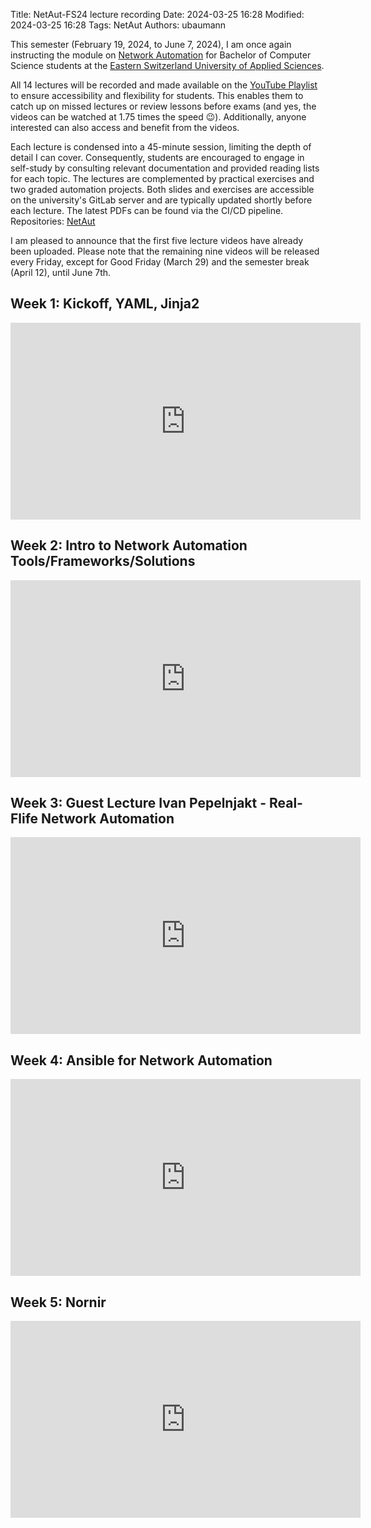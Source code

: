 Title: NetAut-FS24 lecture recording
Date: 2024-03-25 16:28
Modified: 2024-03-25 16:28
Tags: NetAut
Authors: ubaumann


This semester (February 19, 2024, to June 7, 2024), I am once again instructing the module on [Network Automation](https://studien.rj.ost.ch/allModules/public/39128_M_NetAut.html) for Bachelor of Computer Science students at the [Eastern Switzerland University of Applied Sciences](https://www.ost.ch/en/education/computer-science/bachelor-computer-science).

All 14 lectures will be recorded and made available on the [YouTube Playlist](https://www.youtube.com/playlist?list=PLzfw9fKKFW9eYgg1W6-gL6llxBGTXD8fs) to ensure accessibility and flexibility for students. This enables them to catch up on missed lectures or review lessons before exams (and yes, the videos can be watched at 1.75 times the speed 😉). Additionally, anyone interested can also access and benefit from the videos.

Each lecture is condensed into a 45-minute session, limiting the depth of detail I can cover. Consequently, students are encouraged to engage in self-study by consulting relevant documentation and provided reading lists for each topic. The lectures are complemented by practical exercises and two graded automation projects. Both slides and exercises are accessible on the university's GitLab server and are typically updated shortly before each lecture. The latest PDFs can be found via the CI/CD pipeline. Repositories: [NetAut](https://gitlab.ost.ch/netaut)

I am pleased to announce that the first five lecture videos have already been uploaded. Please note that the remaining nine videos will be released every Friday, except for Good Friday (March 29) and the semester break (April 12), until June 7th.

## Week 1: Kickoff, YAML, Jinja2

<iframe width="560" height="315" src="https://www.youtube.com/embed/Cix9rUn_IwE?si=QdwrF1HSG3TzRJgO" title="YouTube video player" frameborder="0" allow="accelerometer; autoplay; clipboard-write; encrypted-media; gyroscope; picture-in-picture; web-share" referrerpolicy="strict-origin-when-cross-origin" allowfullscreen></iframe>

## Week 2: Intro to Network Automation Tools/Frameworks/Solutions

<iframe width="560" height="315" src="https://www.youtube.com/embed/X6dgLYEtTAM?si=DUWH9b1WZlXHS_1M" title="YouTube video player" frameborder="0" allow="accelerometer; autoplay; clipboard-write; encrypted-media; gyroscope; picture-in-picture; web-share" referrerpolicy="strict-origin-when-cross-origin" allowfullscreen></iframe>

## Week 3: Guest Lecture Ivan Pepelnjakt - Real-Flife Network Automation

<iframe width="560" height="315" src="https://www.youtube.com/embed/T4gPoSqaCHU?si=v-ZXx1iulCe95E0t" title="YouTube video player" frameborder="0" allow="accelerometer; autoplay; clipboard-write; encrypted-media; gyroscope; picture-in-picture; web-share" referrerpolicy="strict-origin-when-cross-origin" allowfullscreen></iframe>

## Week 4: Ansible for Network Automation

<iframe width="560" height="315" src="https://www.youtube.com/embed/ROIzL6fqBdE?si=DKufvSgg61c42RQB" title="YouTube video player" frameborder="0" allow="accelerometer; autoplay; clipboard-write; encrypted-media; gyroscope; picture-in-picture; web-share" referrerpolicy="strict-origin-when-cross-origin" allowfullscreen></iframe>

## Week 5: Nornir

<iframe width="560" height="315" src="https://www.youtube.com/embed/-kqybIyKp7Q?si=CrTQb9bbZUo9itnV" title="YouTube video player" frameborder="0" allow="accelerometer; autoplay; clipboard-write; encrypted-media; gyroscope; picture-in-picture; web-share" referrerpolicy="strict-origin-when-cross-origin" allowfullscreen></iframe>